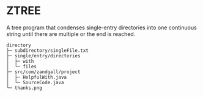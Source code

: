 # ZTREE

A tree program that condenses single-entry directories into one continuous string until there are multiple or the end is reached.

```
directory
├─ subdirectory/singleFile.txt
├─ single/entry/directories
│  ├─ with
│  └─ files
├─ src/com/zandgall/project
│  ├─ HelpfulWith.java
│  └─ SourceCode.java
└─ thanks.png
```
